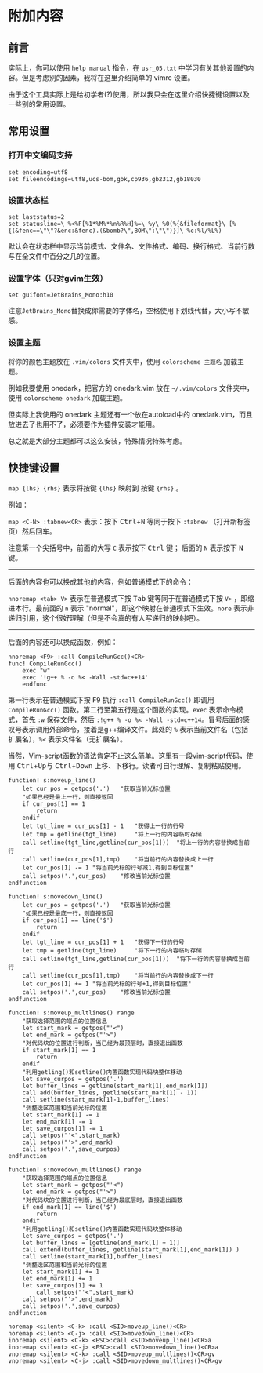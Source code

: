 # 附加内容

## 前言

实际上，你可以使用 ``help manual`` 指令，在 ``usr_05.txt`` 中学习有关其他设置的内容。但是考虑别的因素，我将在这里介绍简单的 vimrc 设置。

由于这个工具实际上是给初学者(?)使用，所以我只会在这里介绍快捷键设置以及一些别的常用设置。

## 常用设置

### 打开中文编码支持

```Vim
set encoding=utf8
set fileencodings=utf8,ucs-bom,gbk,cp936,gb2312,gb18030
```

### 设置状态栏

```vim
set laststatus=2
set statusline=\ %<%F[%1*%M%*%n%R%H]%=\ %y\ %0(%{&fileformat}\ [%{(&fenc==\"\"?&enc:&fenc).(&bomb?\",BOM\":\"\")}]\ %c:%l/%L%)
```

默认会在状态栏中显示当前模式、文件名、文件格式、编码、换行格式、当前行数与在全文件中百分之几的位置。

### 设置字体（只对gvim生效）

```vim
set guifont=JetBrains_Mono:h10
```

注意``JetBrains_Mono``替换成你需要的字体名，空格使用下划线代替，大小写不敏感。

### 设置主题

将你的颜色主题放在 ``.vim/colors`` 文件夹中，使用 ``colorscheme 主题名`` 加载主题。

例如我要使用 onedark，把官方的 onedark.vim 放在 ``~/.vim/colors`` 文件夹中，使用 ``colorscheme onedark`` 加载主题。

但实际上我使用的 onedark 主题还有一个放在autoload中的 onedark.vim，而且放进去了也用不了，必须要作为插件安装才能用。

总之就是大部分主题都可以这么安装，特殊情况特殊考虑。

## 快捷键设置

``map {lhs} {rhs}`` 表示将按键 ``{lhs}`` 映射到 按键 ``{rhs}`` 。

例如：

``map <C-N> :tabnew<CR>`` 表示：按下 <kbd>Ctrl</kbd>+<kbd>N</kbd> 等同于按下 ``:tabnew`` （打开新标签页）然后回车。

注意第一个尖括号中，前面的大写 ``C`` 表示按下 <kbd>Ctrl</kbd> 键； 后面的 ``N`` 表示按下 <kbd>N</kbd> 键。

---

后面的内容也可以换成其他的内容，例如普通模式下的命令：

``nnoremap <tab> V>`` 表示在普通模式下按 <kbd>Tab</kbd> 键等同于在普通模式下按 ``V>`` ，即缩进本行。最前面的 ``n`` 表示 "normal"，即这个映射在普通模式下生效。``nore`` 表示非递归引用，这个很好理解（但是不会真的有人写递归的映射吧）。

---

后面的内容还可以换成函数，例如：

````
nnoremap <F9> :call CompileRunGcc()<CR>
func! CompileRunGcc()
	exec "w"
	exec '!g++ % -o %< -Wall -std=c++14'
	endfunc
````

第一行表示在普通模式下按 <kbd>F9</kbd> 执行 ``:call CompileRunGcc()`` 即调用 ``CompileRunGcc()`` 函数。第二行至第五行是这个函数的实现。``exec`` 表示命令模式，首先 ``:w`` 保存文件，然后 ``:!g++ % -o %< -Wall -std=c++14``。冒号后面的感叹号表示调用外部命令，接着是g++编译文件。此处的 ``%`` 表示当前文件名（包括扩展名），``%<`` 表示文件名（无扩展名）。



当然，Vim-script函数的语法肯定不止这么简单。这里有一段vim-script代码，使用 <kbd>Ctrl</kbd>+<kbd>Up</kbd>与 <kbd>Ctrl</kbd>+<kbd>Down</kbd> 上移、下移行。读者可自行理解、复制粘贴使用。

```vim
function! s:moveup_line()
	let cur_pos = getpos('.')	"获取当前光标位置
	"如果已经是最上一行，则直接返回
	if cur_pos[1] == 1
		return
	endif
	let tgt_line = cur_pos[1] - 1	"获得上一行的行号
	let tmp = getline(tgt_line)		"将上一行的内容临时存储
	call setline(tgt_line,getline(cur_pos[1]))	"将上一行的内容替换成当前行
	call setline(cur_pos[1],tmp)	"将当前行的内容替换成上一行
	let cur_pos[1] -= 1	"将当前光标的行号减1,得到目标位置"
	call setpos('.',cur_pos)	"修改当前光标位置
endfunction

function! s:movedown_line()
	let cur_pos = getpos('.')	"获取当前光标位置
	"如果已经是最底一行，则直接返回
	if cur_pos[1] == line('$')
		return
	endif
	let tgt_line = cur_pos[1] + 1	"获得下一行的行号
	let tmp = getline(tgt_line)		"将下一行的内容临时存储
	call setline(tgt_line,getline(cur_pos[1]))	"将下一行的内容替换成当前行
	call setline(cur_pos[1],tmp)	"将当前行的内容替换成下一行
	let cur_pos[1] += 1	"将当前光标的行号+1,得到目标位置"
	call setpos('.',cur_pos)	"修改当前光标位置
endfunction

function! s:moveup_multlines() range
	"获取选择范围的端点的位置信息
	let start_mark = getpos("'<")
	let end_mark = getpos("'>")
	"对代码块的位置进行判断，当已经为最顶层时，直接退出函数
	if start_mark[1] == 1
		return
	endif
	"利用getling()和setline()内置函数实现代码块整体移动
	let save_curpos = getpos('.')
	let buffer_lines = getline(start_mark[1],end_mark[1])
	call add(buffer_lines, getline(start_mark[1] - 1))
	call setline(start_mark[1]-1,buffer_lines)
	"调整选区范围和当前光标的位置
	let start_mark[1] -= 1
	let end_mark[1] -= 1
	let save_curpos[1] -= 1
	call setpos("'<",start_mark)
	call setpos("'>",end_mark)
	call setpos('.',save_curpos)
endfunction

function! s:movedown_multlines() range
	"获取选择范围的端点的位置信息
	let start_mark = getpos("'<")
	let end_mark = getpos("'>")
	"对代码块的位置进行判断，当已经为最底层时，直接退出函数
	if end_mark[1] == line('$')
		return
	endif
	"利用getling()和setline()内置函数实现代码块整体移动
	let save_curpos = getpos('.')
	let buffer_lines = [getline(end_mark[1] + 1)]
	call extend(buffer_lines, getline(start_mark[1],end_mark[1]) )
	call setline(start_mark[1],buffer_lines)
	"调整选区范围和当前光标的位置
	let start_mark[1] += 1
	let end_mark[1] += 1
	let save_curpos[1] += 1
		call setpos("'<",start_mark)
	call setpos("'>",end_mark)
	call setpos('.',save_curpos)
endfunction

noremap <silent> <C-k> :call <SID>moveup_line()<CR>
noremap <silent> <C-j> :call <SID>movedown_line()<CR>
inoremap <silent> <C-k> <ESC>:call <SID>moveup_line()<CR>a
inoremap <silent> <C-j> <ESC>:call <SID>movedown_line()<CR>a
vnoremap <silent> <C-k> :call <SID>moveup_multlines()<CR>gv 
vnoremap <silent> <C-j> :call <SID>movedown_multlines()<CR>gv
```
